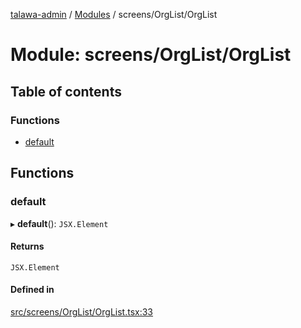 [talawa-admin](../README.md) / [Modules](../modules.md) / screens/OrgList/OrgList

# Module: screens/OrgList/OrgList

## Table of contents

### Functions

- [default](screens_OrgList_OrgList.md#default)

## Functions

### default

▸ **default**(): `JSX.Element`

#### Returns

`JSX.Element`

#### Defined in

[src/screens/OrgList/OrgList.tsx:33](https://github.com/PalisadoesFoundation/talawa-admin/blob/f07248e/src/screens/OrgList/OrgList.tsx#L33)
